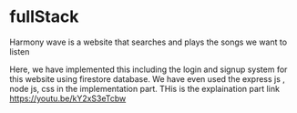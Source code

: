 # fullStack
Harmony wave is a website that searches and plays the songs we want to listen

Here, we have implemented this including the login and signup system for this website using firestore database.
We have even used the express js , node js, css in the implementation part.
THis is the explaination part link https://youtu.be/kY2xS3eTcbw
